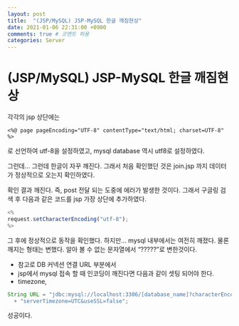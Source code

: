 ```yaml
---
layout: post
title:  "(JSP/MySQL) JSP-MySQL 한글 깨짐현상"
date: 2021-01-06 22:31:00 +0900
comments: true # 코멘트 허용
categories: Server
---
```




# (JSP/MySQL) JSP-MySQL 한글 깨짐현상

각각의 jsp 상단에는

```
<%@ page pageEncoding="UTF-8" contentType="text/html; charset=UTF-8" %>
```

로 선언하여 utf-8을 설정하였고, mysql database 역시 utf8로 설정하였다.





그런데… 그런데 한글이 자꾸 깨진다. 그래서 처음 확인했던 것은  join.jsp 까지 데이터가 정상적으로 오는지 확인하였다.



확인 결과 깨진다. 즉, post 전달 되는 도중에 에러가 발생한 것이다.
그래서 구글링 검색 후 다음과 같은 코드를 jsp 가장 상단에 추가하였다.

```javascript
<% 
request.setCharacterEncoding("utf-8"); 
%>
```

그 후에 정상적으로 동작을 확인했다. 하지만… mysql 내부에서는 여전히 깨졌다. 물론 깨지는 형태는 변했다. 알아 볼 수 없는 문자열에서 “?????”로 변한것이다.



* 참고로 DB 커넥션 연결 URL 부분에서
* jsp에서 mysql 접속 할 때 인코딩이 깨진다면 다음과 같이 셋팅 되어야 한다.
* timezone,

```java
String URL = "jdbc:mysql://localhost:3306/[database_name]?characterEncoding=UTF-8&"
  + "serverTimezone=UTC&useSSL=false";
```

성공이다.

